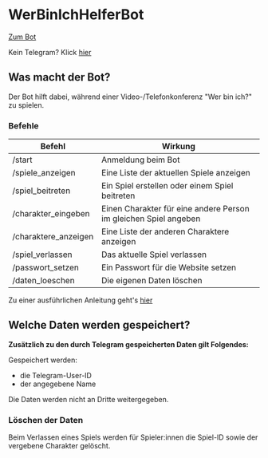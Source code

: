 # WerBinIchHelferBot

[Zum Bot](https://t.me/wer_bin_ich_gamebot)

Kein Telegram? Klick [hier](https://werbinich.xyz)

## Was macht der Bot?

Der Bot hilft dabei, während einer Video-/Telefonkonferenz "Wer bin ich?" zu spielen.

### Befehle

| Befehl | Wirkung |
|---|---|
| /start | Anmeldung beim Bot |
| /spiele_anzeigen | Eine Liste der aktuellen Spiele anzeigen |
| /spiel_beitreten | Ein Spiel erstellen oder einem Spiel beitreten |
| /charakter_eingeben | Einen Charakter für eine andere Person im gleichen Spiel angeben |
| /charaktere_anzeigen | Eine Liste der anderen Charaktere anzeigen |
| /spiel_verlassen | Das aktuelle Spiel verlassen |
| /passwort_setzen | Ein Passwort für die Website setzen |
| /daten_loeschen | Die eigenen Daten löschen |

Zu einer ausführlichen Anleitung geht's [hier](docs/manual.md)

## Welche Daten werden gespeichert?

__Zusätzlich zu den durch Telegram gespeicherten Daten gilt Folgendes:__

Gespeichert werden:

- die Telegram-User-ID
- der angegebene Name

Die Daten werden nicht an Dritte weitergegeben.

### Löschen der Daten

Beim Verlassen eines Spiels werden für Spieler:innen die Spiel-ID sowie der vergebene Charakter gelöscht.

